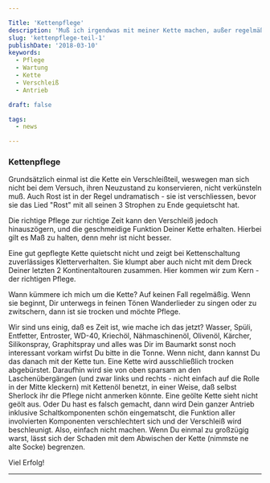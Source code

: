 ```yaml
---

Title: 'Kettenpflege'
description: 'Muß ich irgendwas mit meiner Kette machen, außer regelmäßig Öl drauf?'
slug: 'kettenpflege-teil-1'
publishDate: '2018-03-10'
keywords:
  - Pflege
  - Wartung
  - Kette
  - Verschleiß
  - Antrieb

draft: false

tags:
  - news

---
```



### Kettenpflege

Grundsätzlich einmal ist die Kette ein Verschleißteil, weswegen man sich nicht bei dem Versuch, ihren Neuzustand zu konservieren, nicht verkünsteln muß.
Auch Rost ist in der Regel undramatisch - sie ist verschliessen, bevor sie das Lied "Rost" mit all seinen 3 Strophen zu Ende gequietscht hat.

Die richtige Pflege zur richtige Zeit kann den Verschleiß jedoch hinauszögern, und die geschmeidige Funktion Deiner Kette erhalten.
Hierbei gilt es Maß zu halten, denn mehr ist nicht besser.

Eine gut gepflegte Kette quietscht nicht und zeigt bei Kettenschaltung zuverlässiges Kletterverhalten. Sie klumpt aber auch nicht mit dem Dreck Deiner letzten 2 Kontinentaltouren zusammen. Hier kommen wir zum Kern - der richtigen Pflege.

Wann kümmere ich mich um die Kette?
Auf keinen Fall regelmäßig. Wenn sie beginnt, Dir unterwegs in feinen Tönen Wanderlieder zu singen oder zu zwitschern, dann ist sie trocken und möchte Pflege.

Wir sind uns einig, daß es Zeit ist, wie mache ich das jetzt?
Wasser, Spüli, Entfetter, Entroster, WD-40, Kriechöl, Nähmaschinenöl, Olivenöl, Kärcher, Silikonspray, Graphitspray und alles was Dir im Baumarkt sonst noch interessant vorkam wirfst Du bitte in die Tonne. Wenn nicht, dann kannst Du das danach mit der Kette tun. Eine Kette wird ausschließlich trocken abgebürstet.
Daraufhin wird sie von oben sparsam an den Laschenübergängen (und zwar links und rechts - nicht einfach auf die Rolle in der Mitte kleckern) mit Kettenöl benetzt, in einer Weise, daß selbst Sherlock ihr die Pflege nicht anmerken könnte. Eine geölte Kette sieht nicht geölt aus. Oder Du hast es falsch gemacht, dann wird Dein ganzer Antrieb inklusive Schaltkomponenten schön eingematscht, die Funktion aller involvierten Komponenten verschlechtert sich und der Verschleiß wird beschleunigt. Also, einfach nicht machen. Wenn Du einmal zu großzügig warst, lässt sich der Schaden mit dem Abwischen der Kette (nimmste ne alte Socke) begrenzen.

Viel Erfolg!

---
